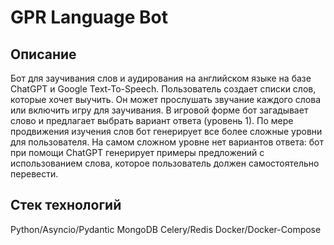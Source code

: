 # GPR Language Bot

## Описание
Бот для заучивания слов и аудирования на английском языке на базе ChatGPT и Google Text-To-Speech. 
Пользователь создает списки слов, которые хочет выучить. Он может прослушать звучание каждого слова 
или включить игру для заучивания. В игровой форме бот загадывает слово и предлагает выбрать вариант 
ответа (уровень 1). По мере продвижения изучения слов бот генерирует все более сложные уровни для 
пользователя. На самом сложном уровне нет вариантов ответа: бот при помощи ChatGPT генерирует примеры 
предложений с использованием слова, которое пользователь должен самостоятельно перевести.

## Стек технологий
Python/Asyncio/Pydantic
MongoDB
Celery/Redis
Docker/Docker-Compose
